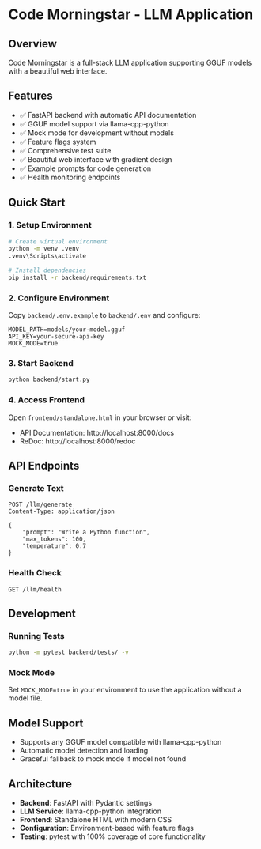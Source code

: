 # Code Morningstar - LLM Application

## Overview
Code Morningstar is a full-stack LLM application supporting GGUF models with a beautiful web interface.

## Features
- ✅ FastAPI backend with automatic API documentation
- ✅ GGUF model support via llama-cpp-python
- ✅ Mock mode for development without models
- ✅ Feature flags system
- ✅ Comprehensive test suite
- ✅ Beautiful web interface with gradient design
- ✅ Example prompts for code generation
- ✅ Health monitoring endpoints

## Quick Start

### 1. Setup Environment
```bash
# Create virtual environment
python -m venv .venv
.venv\Scripts\activate

# Install dependencies
pip install -r backend/requirements.txt
```

### 2. Configure Environment
Copy `backend/.env.example` to `backend/.env` and configure:
```env
MODEL_PATH=models/your-model.gguf
API_KEY=your-secure-api-key
MOCK_MODE=true
```

### 3. Start Backend
```bash
python backend/start.py
```

### 4. Access Frontend
Open `frontend/standalone.html` in your browser or visit:
- API Documentation: http://localhost:8000/docs
- ReDoc: http://localhost:8000/redoc

## API Endpoints

### Generate Text
```http
POST /llm/generate
Content-Type: application/json

{
    "prompt": "Write a Python function",
    "max_tokens": 100,
    "temperature": 0.7
}
```

### Health Check
```http
GET /llm/health
```

## Development

### Running Tests
```bash
python -m pytest backend/tests/ -v
```

### Mock Mode
Set `MOCK_MODE=true` in your environment to use the application without a model file.

## Model Support
- Supports any GGUF model compatible with llama-cpp-python
- Automatic model detection and loading
- Graceful fallback to mock mode if model not found

## Architecture
- **Backend**: FastAPI with Pydantic settings
- **LLM Service**: llama-cpp-python integration
- **Frontend**: Standalone HTML with modern CSS
- **Configuration**: Environment-based with feature flags
- **Testing**: pytest with 100% coverage of core functionality
